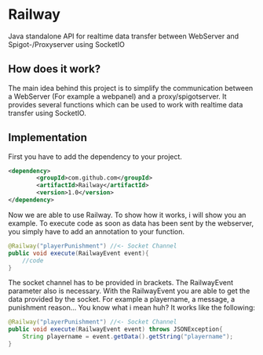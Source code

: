 # Railway
Java standalone API for realtime data transfer between WebServer and Spigot-/Proxyserver using SocketIO

## How does it work?
The main idea behind this project is to simplify the communication between a WebServer (For example a webpanel) and a proxy/spigotserver. It provides several functions which can be used to work with realtime data transfer using SocketIO.

## Implementation
First you have to add the dependency to your project.
```xml
<dependency>
    	<groupId>com.github.com</groupId>
    	<artifactId>Railway</artifactId>
    	<version>1.0</version>
</dependency>
```
Now we are able to use Railway. To show how it works, i will show you an example. To execute code as soon as data has been sent by the webserver, you simply have to add an annotation to your function.
```java
@Railway("playerPunishment") //<- Socket Channel
public void execute(RailwayEvent event){
	//code
}
```
The socket channel has to be provided in brackets. The RailwayEvent parameter also is necessary. With the RailwayEvent you are able to get the data provided by the socket. For example a playername, a message, a punishment reason... You know what i mean huh?
It works like the following:
```java
@Railway("playerPunishment") //<- Socket Channel
public void execute(RailwayEvent event) throws JSONException{
	String playername = event.getData().getString("playername");
}
```
